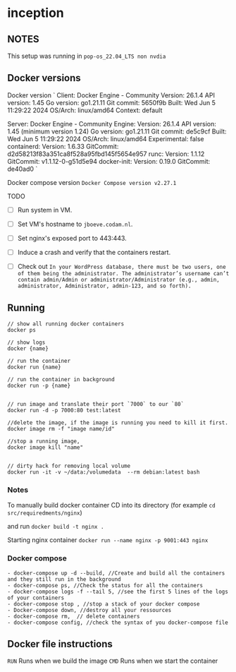 # inception
## NOTES
This setup was running in `pop-os_22.04_LTS non nvdia`


## Docker versions




Docker version
`
Client: Docker Engine - Community
 Version:           26.1.4
 API version:       1.45
 Go version:        go1.21.11
 Git commit:        5650f9b
 Built:             Wed Jun  5 11:29:22 2024
 OS/Arch:           linux/amd64
 Context:           default

Server: Docker Engine - Community
 Engine:
  Version:          26.1.4
  API version:      1.45 (minimum version 1.24)
  Go version:       go1.21.11
  Git commit:       de5c9cf
  Built:            Wed Jun  5 11:29:22 2024
  OS/Arch:          linux/amd64
  Experimental:     false
 containerd:
  Version:          1.6.33
  GitCommit:        d2d58213f83a351ca8f528a95fbd145f5654e957
 runc:
  Version:          1.1.12
  GitCommit:        v1.1.12-0-g51d5e94
 docker-init:
  Version:          0.19.0
  GitCommit:        de40ad0
`

Docker compose version
`Docker Compose version v2.27.1`



TODO
- [ ] Run system in VM.
- [ ] Set VM's hostname to `jboeve.codam.nl`.
- [ ] Set nginx's exposed port to 443:443.
- [ ] Induce a crash and verify that the containers restart.
- [ ] Check out `In your WordPress database, there must be two users, one of them being the administrator. The administrator’s username can’t contain admin/Admin or administrator/Administrator (e.g., admin, administrator, Administrator, admin-123, and
so forth).`


## Running

```
// show all running docker containers
docker ps

// show logs 
docker {name}

// run the container
docker run {name}

// run the container in background
docker run -p {name}


// run image and translate their port `7000` to our `80`
docker run -d -p 7000:80 test:latest

//delete the image, if the image is running you need to kill it first.
docker image rm -f "image name/id"

//stop a running image,
docker image kill "name"


// dirty hack for removing local volume
docker run -it -v ~/data:/volumedata  --rm debian:latest bash

```





### Notes

To manually build docker container CD into its directory (for example `cd src/requiredments/nginx`)


and run `docker build -t nginx .`


Starting nginx container
`docker run --name nginx -p 9001:443 nginx`


### Docker compose
```
- docker-compose up -d --build, //Create and build all the containers and they still run in the background
- docker-compose ps, //Check the status for all the containers
- docker-compose logs -f --tail 5, //see the first 5 lines of the logs of your containers
- docker-compose stop , //stop a stack of your docker compose
- Docker-compose down, //destroy all your ressources
- docker-compose rm,  // delete containers
- docker-compose config, //check the syntax of you docker-compose file
```


## Docker file instructions
`RUN` Runs when we build the image
`CMD` Runs when we start the container
